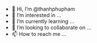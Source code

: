 - 👋 Hi, I’m @thanhphupham
- 👀 I’m interested in ...
- 🌱 I’m currently learning ...
- 💞️ I’m looking to collaborate on ...
- 📫 How to reach me ...

<!---
thanhphupham/thanhphupham is a ✨ special ✨ repository because its `README.md` (this file) appears on your GitHub profile.
You can click the Preview link to take a look at your changes.
--->
